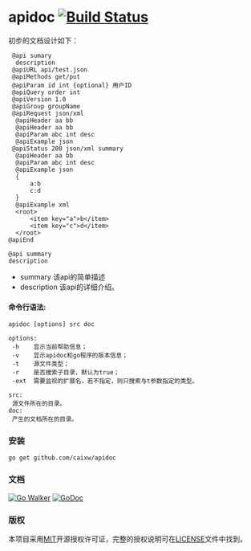 apidoc [![Build Status](https://travis-ci.org/caixw/apidoc.svg?branch=master)](https://travis-ci.org/caixw/apidoc)
======

初步的文档设计如下：

```
 @api sumary
  description
 @apiURL api/test.json
 @apiMethods get/put
 @apiParam id int {optional} 用户ID
 @apiQuery order int
 @apiVersion 1.0
 @apiGroup groupName
 @apiRequest json/xml
  @apiHeader aa bb
  @apiHeader aa bb
  @apiParam abc int desc
  @apiExample json
 @apiStatus 200 json/xml summary
  @apiHeader aa bb
  @apiParam abc int desc
  @apiExample json
  {
      a:b
      c:d
  }
  @apiExample xml
  <root>
      <item key="a">b</item>
      <item key="c">d</item>
  </root>
@apiEnd
```

```
@api summary
description
```
 - summary 该api的简单描述
 - description 该api的详细介绍。


#### 命令行语法:
```shell
apidoc [options] src doc

options:
 -h    显示当前帮助信息；
 -v    显示apidoc和go程序的版本信息；
 -t    源文件类型；
 -r    是否搜索子目录，默认为true；
 -ext  需要监视的扩展名，若不指定，则只搜索与t参数指定的类型。

src:
 源文件所在的目录。
doc:
 产生的文档所在的目录。
```


### 安装

```shell
go get github.com/caixw/apidoc
```


### 文档

[![Go Walker](http://gowalker.org/api/v1/badge)](http://gowalker.org/github.com/caixw/apidoc)
[![GoDoc](https://godoc.org/github.com/caixw/apidoc?status.svg)](https://godoc.org/github.com/caixw/apidoc)


### 版权

本项目采用[MIT](http://opensource.org/licenses/MIT)开源授权许可证，完整的授权说明可在[LICENSE](LICENSE)文件中找到。
